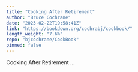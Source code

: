 ```yaml
---
title: "Cooking After Retirement"
author: "Bruce Cochrane"
date: "2023-02-22T19:58:41Z"
link: "https://bookdown.org/cochrabj/cookbook/"
length_weight: "7.6%"
repo: "bjcochrane/CookBook"
pinned: false
---
```


Cooking After Retirement ...
